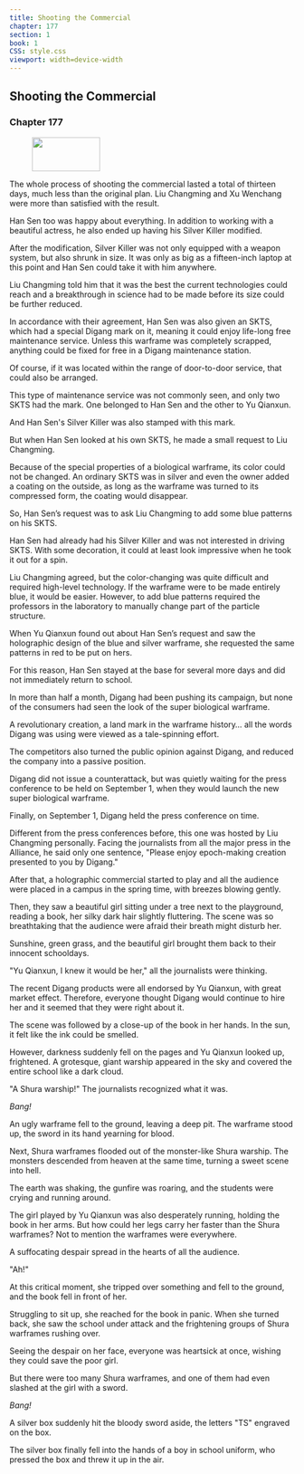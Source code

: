 ```yaml
---
title: Shooting the Commercial
chapter: 177
section: 1
book: 1
CSS: style.css
viewport: width=device-width
---
```


## Shooting the Commercial

### Chapter 177

<figure>
	<img src="../Images/gem.gif" alt="" id="gem" width="120" height="60" />
</figure>

The whole process of shooting the commercial lasted a total of thirteen days, much less than the original plan. Liu Changming and Xu Wenchang were more than satisfied with the result.

Han Sen too was happy about everything. In addition to working with a beautiful actress, he also ended up having his Silver Killer modified.

After the modification, Silver Killer was not only equipped with a weapon system, but also shrunk in size. It was only as big as a fifteen-inch laptop at this point and Han Sen could take it with him anywhere.

Liu Changming told him that it was the best the current technologies could reach and a breakthrough in science had to be made before its size could be further reduced.

In accordance with their agreement, Han Sen was also given an SKTS, which had a special Digang mark on it, meaning it could enjoy life-long free maintenance service. Unless this warframe was completely scrapped, anything could be fixed for free in a Digang maintenance station.

Of course, if it was located within the range of door-to-door service, that could also be arranged.

This type of maintenance service was not commonly seen, and only two SKTS had the mark. One belonged to Han Sen and the other to Yu Qianxun.

And Han Sen's Silver Killer was also stamped with this mark.

But when Han Sen looked at his own SKTS, he made a small request to Liu Changming.

Because of the special properties of a biological warframe, its color could not be changed. An ordinary SKTS was in silver and even the owner added a coating on the outside, as long as the warframe was turned to its compressed form, the coating would disappear.

So, Han Sen’s request was to ask Liu Changming to add some blue patterns on his SKTS.

Han Sen had already had his Silver Killer and was not interested in driving SKTS. With some decoration, it could at least look impressive when he took it out for a spin.

Liu Changming agreed, but the color-changing was quite difficult and required high-level technology. If the warframe were to be made entirely blue, it would be easier. However, to add blue patterns required the professors in the laboratory to manually change part of the particle structure.

When Yu Qianxun found out about Han Sen’s request and saw the holographic design of the blue and silver warframe, she requested the same patterns in red to be put on hers.

For this reason, Han Sen stayed at the base for several more days and did not immediately return to school.

In more than half a month, Digang had been pushing its campaign, but none of the consumers had seen the look of the super biological warframe.

A revolutionary creation, a land mark in the warframe history… all the words Digang was using were viewed as a tale-spinning effort.

The competitors also turned the public opinion against Digang, and reduced the company into a passive position.

Digang did not issue a counterattack, but was quietly waiting for the press conference to be held on September 1, when they would launch the new super biological warframe.

Finally, on September 1, Digang held the press conference on time.

Different from the press conferences before, this one was hosted by Liu Changming personally. Facing the journalists from all the major press in the Alliance, he said only one sentence, "Please enjoy epoch-making creation presented to you by Digang."

After that, a holographic commercial started to play and all the audience were placed in a campus in the spring time, with breezes blowing gently.

Then, they saw a beautiful girl sitting under a tree next to the playground, reading a book, her silky dark hair slightly fluttering. The scene was so breathtaking that the audience were afraid their breath might disturb her.

Sunshine, green grass, and the beautiful girl brought them back to their innocent schooldays.

"Yu Qianxun, I knew it would be her," all the journalists were thinking.

The recent Digang products were all endorsed by Yu Qianxun, with great market effect. Therefore, everyone thought Digang would continue to hire her and it seemed that they were right about it.

The scene was followed by a close-up of the book in her hands. In the sun, it felt like the ink could be smelled.

However, darkness suddenly fell on the pages and Yu Qianxun looked up, frightened. A grotesque, giant warship appeared in the sky and covered the entire school like a dark cloud.

"A Shura warship!" The journalists recognized what it was.

*Bang!*

An ugly warframe fell to the ground, leaving a deep pit. The warframe stood up, the sword in its hand yearning for blood.

Next, Shura warframes flooded out of the monster-like Shura warship. The monsters descended from heaven at the same time, turning a sweet scene into hell.

The earth was shaking, the gunfire was roaring, and the students were crying and running around.

The girl played by Yu Qianxun was also desperately running, holding the book in her arms. But how could her legs carry her faster than the Shura warframes? Not to mention the warframes were everywhere.

A suffocating despair spread in the hearts of all the audience.

"Ah!"

At this critical moment, she tripped over something and fell to the ground, and the book fell in front of her.

Struggling to sit up, she reached for the book in panic. When she turned back, she saw the school under attack and the frightening groups of Shura warframes rushing over.

Seeing the despair on her face, everyone was heartsick at once, wishing they could save the poor girl.

But there were too many Shura warframes, and one of them had even slashed at the girl with a sword.

*Bang!*

A silver box suddenly hit the bloody sword aside, the letters "TS" engraved on the box.

The silver box finally fell into the hands of a boy in school uniform, who pressed the box and threw it up in the air.